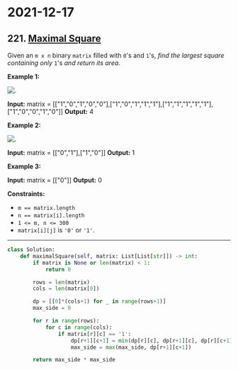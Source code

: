 # 2021-12-17

## 221. [Maximal Square](https://leetcode.com/problems/maximal-square/)

Given an `m x n` binary `matrix` filled with `0`'s and `1`'s, _find the largest square containing only_ `1`'s _and return its area_.

**Example 1:**

![.](https://assets.leetcode.com/uploads/2020/11/26/max1grid.jpg)

**Input:** matrix = \[\["1","0","1","0","0"\],\["1","0","1","1","1"\],\["1","1","1","1","1"\],\["1","0","0","1","0"\]\]
**Output:** 4

**Example 2:**

![.](https://assets.leetcode.com/uploads/2020/11/26/max2grid.jpg)

**Input:** matrix = \[\["0","1"\],\["1","0"\]\]
**Output:** 1

**Example 3:**

**Input:** matrix = \[\["0"\]\]
**Output:** 0

**Constraints:**

- `m == matrix.length`
- `n == matrix[i].length`
- `1 <= m, n <= 300`
- `matrix[i][j]` is `'0'` or `'1'`.

---

```py
class Solution:
    def maximalSquare(self, matrix: List[List[str]]) -> int:
        if matrix is None or len(matrix) < 1:
            return 0

        rows = len(matrix)
        cols = len(matrix[0])

        dp = [[0]*(cols+1) for _ in range(rows+1)]
        max_side = 0

        for r in range(rows):
            for c in range(cols):
                if matrix[r][c] == '1':
                    dp[r+1][c+1] = min(dp[r][c], dp[r+1][c], dp[r][c+1]) + 1 # Be careful of the indexing since dp grid has additional row and column
                    max_side = max(max_side, dp[r+1][c+1])

        return max_side * max_side
```
